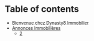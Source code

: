 # Table of contents

* [Bienvenue chez Dynasty8 Immobilier](README.md)
* [Annonces Immobilières](annonces/README.md)
  * [2](annonces/2.md)
